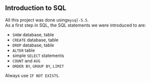 ## Introduction to SQL

All this project was done using`mysql-5.5`.  
As a first step in SQL, the SQL statements we were introduced to are:
- `SHOW` database, table  
- `CREATE` database, table  
- `DROP` database, table  
- `ALTER` table  
- simple `SELECT` statements  
- `COUNT` and `AVG`  
- `ORDER BY`, `GROUP BY`, `LIMIT`  

Always use `IF NOT EXISTS`.

